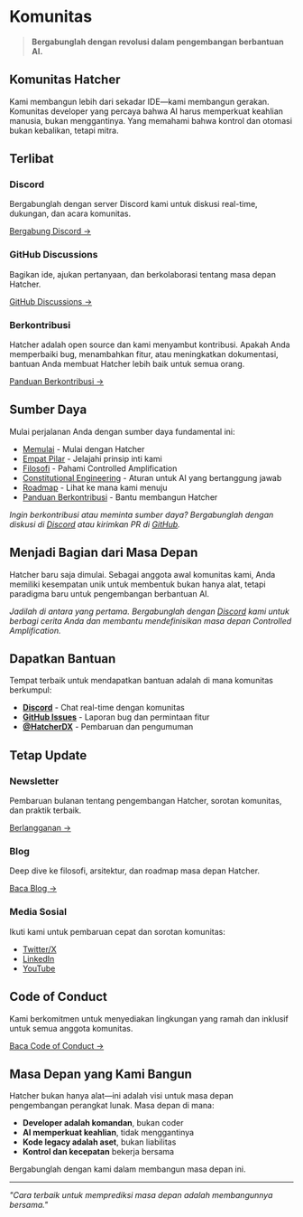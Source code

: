 # Komunitas

> **Bergabunglah dengan revolusi dalam pengembangan berbantuan AI.**

## Komunitas Hatcher

Kami membangun lebih dari sekadar IDE—kami membangun gerakan. Komunitas developer yang percaya bahwa AI harus memperkuat keahlian manusia, bukan menggantinya. Yang memahami bahwa kontrol dan otomasi bukan kebalikan, tetapi mitra.

## Terlibat

### Discord

Bergabunglah dengan server Discord kami untuk diskusi real-time, dukungan, dan acara komunitas.

[Bergabung Discord →](#)

### GitHub Discussions

Bagikan ide, ajukan pertanyaan, dan berkolaborasi tentang masa depan Hatcher.

[GitHub Discussions →](#)

### Berkontribusi

Hatcher adalah open source dan kami menyambut kontribusi. Apakah Anda memperbaiki bug, menambahkan fitur, atau meningkatkan dokumentasi, bantuan Anda membuat Hatcher lebih baik untuk semua orang.

[Panduan Berkontribusi →](/id/contributing)

## Sumber Daya

Mulai perjalanan Anda dengan sumber daya fundamental ini:

- [Memulai](/id/getting-started) - Mulai dengan Hatcher
- [Empat Pilar](/id/pillars) - Jelajahi prinsip inti kami
- [Filosofi](/id/philosophy) - Pahami Controlled Amplification
- [Constitutional Engineering](/id/constitutional-engineering) - Aturan untuk AI yang bertanggung jawab
- [Roadmap](/id/roadmap) - Lihat ke mana kami menuju
- [Panduan Berkontribusi](/id/contributing) - Bantu membangun Hatcher

*Ingin berkontribusi atau meminta sumber daya? Bergabunglah dengan diskusi di [Discord](https://discord.gg/cZ7PZvnMk4) atau kirimkan PR di [GitHub](https://github.com/HatcherDX/dx-engine).*

## Menjadi Bagian dari Masa Depan

Hatcher baru saja dimulai. Sebagai anggota awal komunitas kami, Anda memiliki kesempatan unik untuk membentuk bukan hanya alat, tetapi paradigma baru untuk pengembangan berbantuan AI.

*Jadilah di antara yang pertama. Bergabunglah dengan [Discord](https://discord.gg/cZ7PZvnMk4) kami untuk berbagi cerita Anda dan membantu mendefinisikan masa depan Controlled Amplification.*

## Dapatkan Bantuan

Tempat terbaik untuk mendapatkan bantuan adalah di mana komunitas berkumpul:

- **[Discord](https://discord.gg/cZ7PZvnMk4)** - Chat real-time dengan komunitas
- **[GitHub Issues](https://github.com/HatcherDX/dx-engine/issues)** - Laporan bug dan permintaan fitur
- **[@HatcherDX](https://twitter.com/HatcherDX)** - Pembaruan dan pengumuman

## Tetap Update

### Newsletter

Pembaruan bulanan tentang pengembangan Hatcher, sorotan komunitas, dan praktik terbaik.

[Berlangganan →](#)

### Blog

Deep dive ke filosofi, arsitektur, dan roadmap masa depan Hatcher.

[Baca Blog →](#)

### Media Sosial

Ikuti kami untuk pembaruan cepat dan sorotan komunitas:

- [Twitter/X](#)
- [LinkedIn](#)
- [YouTube](#)

## Code of Conduct

Kami berkomitmen untuk menyediakan lingkungan yang ramah dan inklusif untuk semua anggota komunitas.

[Baca Code of Conduct →](#)

## Masa Depan yang Kami Bangun

Hatcher bukan hanya alat—ini adalah visi untuk masa depan pengembangan perangkat lunak. Masa depan di mana:

- **Developer adalah komandan**, bukan coder
- **AI memperkuat keahlian**, tidak menggantinya
- **Kode legacy adalah aset**, bukan liabilitas
- **Kontrol dan kecepatan** bekerja bersama

Bergabunglah dengan kami dalam membangun masa depan ini.

---

_"Cara terbaik untuk memprediksi masa depan adalah membangunnya bersama."_

<PageCTA
  title="Bergabung dengan Komunitas Hatcher"
  subtitle="Terhubung dengan developer yang membangun masa depan pengembangan berbantuan AI"
  buttonText="Bergabung Discord Kami"
  buttonLink="https://discord.gg/hatcher"
  buttonStyle="secondary"
  footer="Menjadi bagian dari revolusi. Bentuk masa depan pengembangan."
/>
